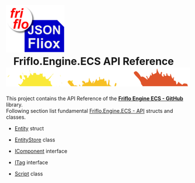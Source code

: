 # ![logo](docs/images/Json-Fliox.svg)   **Friflo.Engine.ECS API Reference**![SPLASH](docs/images/paint-splatter.svg)


This project contains the API Reference of the [**Friflo Engine ECS - GitHub**](https://github.com/friflo/Friflo.Json.Fliox/blob/main/Engine/README.md) library.    
Following section list fundamental [Friflo.Engine.ECS - API](api/Friflo.Engine.ECS.md) structs and classes.



- [Entity](api/Entity.md) struct
- [EntityStore](api/EntityStore.md) class

- [IComponent](api/IComponent.md) interface
- [ITag](api/ITag.md) interface
- [Script](api/Script.md) class





